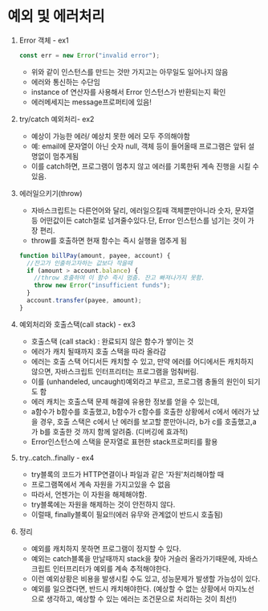 # 예외 및 에러처리

1. Error 객체 - ex1

   ```js
   const err = new Error("invalid error");
   ```

   - 위와 같이 인스턴스를 만드는 것만 가지고는 아무일도 일어나지 않음
   - 에러와 통신하는 수단임
   - instance of 연산자를 사용해서 Error 인스턴스가 반환되는지 확인
   - 에러메세지는 message프로퍼티에 있음!

2. try/catch 예외처리- ex2

   - 예상이 가능한 에러/ 예상치 못한 에러 모두 주의해야함
   - 예: email에 문자열이 아닌 숫자 null, 객체 등이 들어올때 프로그램은 앞뒤 설명없이 멈추게됨
   - 이를 catch하면, 프로그램이 멈추지 않고 에러를 기록한뒤 계속 진행을 시킬 수 있음.

3. 에러일으키기(throw)

   - 자바스크립트는 다른언어와 달리, 에러일으킬때 객체뿐만아니라 숫자, 문자열등 어떤값이든 catch절로 넘겨줄수있다.단, Error 인스턴스를 넘기는 것이 가장 편리.
   - throw를 호출하면 현재 함수는 즉시 실행을 멈추게 됨

   ```js
   function billPay(amount, payee, account) {
     //잔고가 인출하고자하는 값보다 작을때
     if (amount > account.balance) {
       //throw 호출하여 이 함수 즉시 멈춤. 잔고 빠져나가지 못함.
       throw new Error("insufficient funds");
     }
     account.transfer(payee, amount);
   }
   ```

4. 예외처리와 호출스택(call stack) - ex3

   - 호출스택 (call stack) : 완료되지 않은 함수가 쌓이는 것
   - 에러가 캐치 될때까지 호출 스택을 따라 올라감
   - 에러는 호출 스택 어디서든 캐치할 수 있고, 만약 에러를 어디에서든 캐치하지 않으면, 자바스크립트 인터프리터는 프로그램을 멈춰버림.
   - 이를 (unhandeled, uncaught)예외라고 부르고, 프로그램 충돌의 원인이 되기도 함
   - 에러 캐치는 호출스택 문제 해결에 유용한 정보를 얻을 수 있는데,
   - a함수가 b함수를 호출했고, b함수가 c함수를 호출한 상황에서 c에서 에러가 났을 경우, 호출 스택은 c에서 난 에러를 보고할 뿐만아니라, b가 c를 호출했고,a가 b를 호출한 것 까지 함께 알려줌. (디버깅에 효과적)
   - Error인스턴스에 스택을 문자열로 표현한 stack프로퍼티를 활용

5. try..catch..finally - ex4

   - try블록의 코드가 HTTP연결이나 파일과 같은 '자원'처리해야할 때
   - 프로그램쪽에서 계속 자원을 가지고있을 수 없음
   - 따라서, 언젠가는 이 자원을 해제해야함.
   - try블록에는 자원을 해제하는 것이 안전하지 않다.
   - 이럴때, finally블록이 필요!!(에러 유무와 관계없이 반드시 호출됨)

6. 정리
   - 예외를 캐치하지 못하면 프로그램이 정지할 수 있다.
   - 예외는 catch블록을 만날때까지 stack을 찾아 거슬러 올라가기때문에, 자바스크립트 인터프리터가 예외를 계속 추적해야한다.
   - 이런 예외상황은 비용을 발생시킬 수도 있고, 성능문제가 발생할 가능성이 있다.
   - 예외를 일으켰다면, 반드시 캐치해야한다. (예상할 수 없는 상황에서 마지노선으로 생각하고, 예상할 수 있는 에러는 조건문으로 처리하는 것이 최선!)
